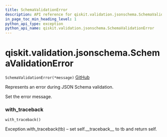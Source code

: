 ```yaml
---
title: SchemaValidationError
description: API reference for qiskit.validation.jsonschema.SchemaValidationError
in_page_toc_min_heading_level: 1
python_api_type: exception
python_api_name: qiskit.validation.jsonschema.SchemaValidationError
---
```


<span id="qiskit-validation-jsonschema-schemavalidationerror" />

# qiskit.validation.jsonschema.SchemaValidationError

<span id="qiskit.validation.jsonschema.SchemaValidationError" />

`SchemaValidationError(*message)` [GitHub](https://github.com/qiskit/qiskit/tree/stable/0.16/qiskit/validation/jsonschema/exceptions.py "view source code")

Represents an error during JSON Schema validation.

Set the error message.

### with\_traceback

<span id="qiskit.validation.jsonschema.SchemaValidationError.with_traceback" />

`with_traceback()`

Exception.with\_traceback(tb) – set self.\_\_traceback\_\_ to tb and return self.

